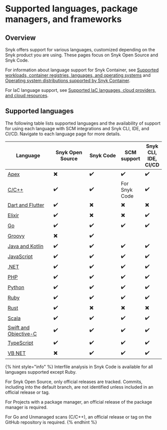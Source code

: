 # Supported languages, package managers, and frameworks

## Overview

Snyk offers support for various languages, customized depending on the Snyk product you are using. These pages focus on Snyk Open Source and Snyk Code.

For information about language support for Snyk Container, see [Supported workloads, container registries, languages, and operating systems](../scan-with-snyk/snyk-container/kubernetes-integration/overview-of-kubernetes-integration/supported-workloads-container-registries-languages-and-operating-systems.md) and [Operating system distributions supported by Snyk Container](../scan-with-snyk/snyk-container/how-snyk-container-works/operating-system-distributions-supported-by-snyk-container.md).

For IaC language support, see [Supported IaC languages, cloud providers, and cloud resources](../scan-with-snyk/snyk-iac/supported-iac-languages-cloud-providers-and-cloud-resources/).

## Supported languages

The following table lists supported languages and the availability of support for using each language with SCM integrations and Snyk CLI, IDE, and CI/CD. Navigate to each language page for more details.

<table><thead><tr><th width="270">Language</th><th width="225">Snyk Open Source</th><th width="210">Snyk Code</th><th data-hidden>SCM support</th><th data-hidden>Snyk CLI, IDE, CI/CD</th></tr></thead><tbody><tr><td><a href="apex.md">Apex</a></td><td><span data-gb-custom-inline data-tag="emoji" data-code="2716">✖️</span></td><td>✔️</td><td>✔️</td><td>✔️</td></tr><tr><td><a href="c-c++/">C/C++</a></td><td>✔️</td><td>✔️</td><td>For Snyk Code</td><td>✔️</td></tr><tr><td><a href="dart-and-flutter.md">Dart and Flutter</a></td><td>✔️</td><td><span data-gb-custom-inline data-tag="emoji" data-code="2716">✖️</span></td><td><span data-gb-custom-inline data-tag="emoji" data-code="2716">✖️</span></td><td><span data-gb-custom-inline data-tag="emoji" data-code="2716">✖️</span></td></tr><tr><td><a href="elixir.md">Elixir</a></td><td>✔️</td><td><span data-gb-custom-inline data-tag="emoji" data-code="2716">✖️</span></td><td><span data-gb-custom-inline data-tag="emoji" data-code="2716">✖️</span></td><td>✔️</td></tr><tr><td><a href="go/">Go</a></td><td>✔️</td><td>✔️</td><td>✔️</td><td>✔️</td></tr><tr><td><a href="groovy.md">Groovy</a></td><td><span data-gb-custom-inline data-tag="emoji" data-code="2716">✖️</span></td><td>✔️</td><td></td><td></td></tr><tr><td><a href="java-and-kotlin/">Java and Kotlin</a></td><td>✔️</td><td>✔️</td><td>✔️</td><td>✔️</td></tr><tr><td><a href="javascript/">JavaScript</a></td><td>✔️</td><td>✔️</td><td>✔️</td><td>✔️</td></tr><tr><td><a href=".net/">.NET</a></td><td>✔️</td><td>✔️</td><td>✔️</td><td>✔️</td></tr><tr><td><a href="php/">PHP</a></td><td>✔️</td><td>✔️</td><td>✔️</td><td>✔️</td></tr><tr><td><a href="python/">Python</a></td><td>✔️</td><td>✔️</td><td>✔️</td><td>✔️</td></tr><tr><td><a href="ruby/">Ruby</a></td><td>✔️</td><td>✔️</td><td>✔️</td><td>✔️</td></tr><tr><td><a href="rust.md">Rust</a></td><td>✔️</td><td><span data-gb-custom-inline data-tag="emoji" data-code="2716">✖️</span></td><td><span data-gb-custom-inline data-tag="emoji" data-code="2716">✖️</span></td><td><span data-gb-custom-inline data-tag="emoji" data-code="2716">✖️</span></td></tr><tr><td><a href="scala/">Scala</a></td><td>✔️</td><td>✔️</td><td>✔️</td><td>✔️</td></tr><tr><td><a href="swift-and-objective-c/">Swift and Objective-C</a></td><td>✔️</td><td>✔️</td><td>✔️</td><td>✔️</td></tr><tr><td><a href="typescript.md">TypeScript</a></td><td>✔️</td><td>✔️</td><td>✔️</td><td>✔️</td></tr><tr><td><a href="vb.net.md">VB NET</a></td><td><span data-gb-custom-inline data-tag="emoji" data-code="2716">✖️</span></td><td>✔️</td><td>✔️</td><td>✔️</td></tr></tbody></table>

{% hint style="info" %}
Interfile analysis in Snyk Code is available for all languages supported except Ruby.

For Snyk Open Source, only official releases are tracked. Commits, including into the default branch, are not identified unless included in an official release or tag.&#x20;

For Projects with a package manager, an official release of the package manager is required.&#x20;

For Go and Unmanaged scans (C/C++), an official release or tag on the GitHub repository is required.
{% endhint %}
